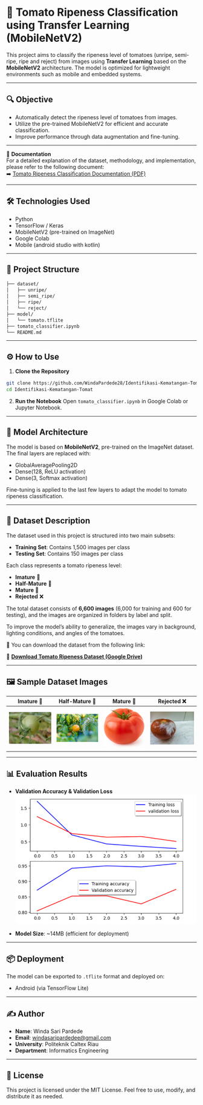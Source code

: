 # 🍅 Tomato Ripeness Classification using Transfer Learning (MobileNetV2)

This project aims to classify the ripeness level of tomatoes (unripe, semi-ripe, ripe and reject) from images using **Transfer Learning** based on the **MobileNetV2** architecture. The model is optimized for lightweight environments such as mobile and embedded systems.

---

## 🔍 Objective

- Automatically detect the ripeness level of tomatoes from images.
- Utilize the pre-trained MobileNetV2 for efficient and accurate classification.
- Improve performance through data augmentation and fine-tuning.

---

📄 **Documentation**  
For a detailed explanation of the dataset, methodology, and implementation, please refer to the following document:  
➡️ [Tomato Ripeness Classification Documentation (PDF)](https://bit.ly/DokumentasiIdentifikasiTomat)

---

## 🛠️ Technologies Used

- Python
- TensorFlow / Keras
- MobileNetV2 (pre-trained on ImageNet)
- Google Colab
- Mobile (android studio with kotlin)

---

## 📁 Project Structure

```plaintext
├── dataset/
│   ├── unripe/
│   ├── semi_ripe/
│   ├── ripe/
│   └── reject/
├── model/
│   └── tomato.tflite
├── tomato_classifier.ipynb
└── README.md
```

---

## ⚙️ How to Use

1. **Clone the Repository**

```bash
git clone https://github.com/WindaPardede28/Identifikasi-Kematangan-Tomat.git
cd Identifikasi-Kematangan-Tomat
```

2. **Run the Notebook**
   Open `tomato_classifier.ipynb` in Google Colab or Jupyter Notebook.

---

## 🧠 Model Architecture

The model is based on **MobileNetV2**, pre-trained on the ImageNet dataset. The final layers are replaced with:

- GlobalAveragePooling2D
- Dense(128, ReLU activation)
- Dense(3, Softmax activation)

Fine-tuning is applied to the last few layers to adapt the model to tomato ripeness classification.

---

## 🧾 Dataset Description

The dataset used in this project is structured into two main subsets:

- **Training Set**: Contains 1,500 images per class
- **Testing Set**: Contains 150 images per class

Each class represents a tomato ripeness level:

- **Imature** 🍏
- **Half-Mature** 🍊
- **Mature** 🍅
- **Rejected** ❌

The total dataset consists of **6,600 images** (6,000 for training and 600 for testing), and the images are organized in folders by label and split.

To improve the model’s ability to generalize, the images vary in background, lighting conditions, and angles of the tomatoes.

📁 You can download the dataset from the following link:

🔗 **[Download Tomato Ripeness Dataset (Google Drive)](https://bit.ly/DatasetTomat)**

---

## 🖼️ Sample Dataset Images

| Imature 🍏                                   | Half-Mature 🍊                                  | Mature 🍅                                  | Rejected ❌                                |
| -------------------------------------------- | ----------------------------------------------- | ------------------------------------------ | ------------------------------------------ |
| <img src="images/immature.jpg" width="180"/> | <img src="images/half-mature.jpg" width="180"/> | <img src="images/mature.jpg" width="180"/> | <img src="images/reject.jpg" width="180"/> |

---

## 📊 Evaluation Results

- **Validation Accuracy & Validation Loss**  
  <img src="images/akurasi.png" style="max-width: 100%; height: auto;" />

- **Model Size**: ~14MB (efficient for deployment)

---

## 📦 Deployment

The model can be exported to `.tflite` format and deployed on:

- Android (via TensorFlow Lite)

---

## ✍️ Author

- **Name**: Winda Sari Pardede
- **Email**: windasaripardedee@gmail.com
- **University**: Politeknik Caltex Riau
- **Department**: Informatics Engineering

---

## 📄 License

This project is licensed under the MIT License. Feel free to use, modify, and distribute it as needed.
